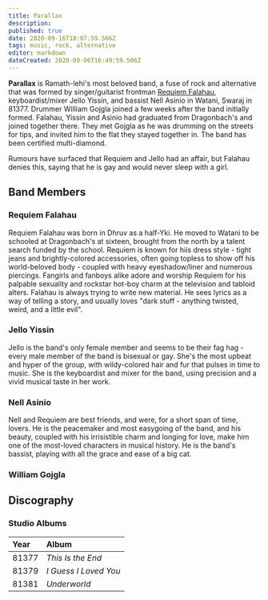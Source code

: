 ```yaml
---
title: Parallax
description: 
published: true
date: 2020-09-16T18:07:59.566Z
tags: music, rock, alternative
editor: markdown
dateCreated: 2020-09-06T16:49:59.506Z
---
```


**Parallax** is Ramath-lehi's most beloved band, a fuse of rock and alternative that was formed by singer/guitarist frontman [Requiem Falahau](/characters/requiem-falahau), keyboardist/mixer Jello Yissin, and bassist Nell Asinio in Watani, Swaraj in 81377. Drummer William Gojgla joined a few weeks after the band initially formed. Falahau, Yissin and Asinio had graduated from Dragonbach's and joined together there. They met Gojgla as he was drumming on the streets for tips, and invited him to the flat they stayed together in. The band has been certified multi-diamond.

Rumours have surfaced that Requiem and Jello had an affair, but Falahau denies this, saying that he is gay and would never sleep with a girl.

## Band Members

### Requiem Falahau

Requiem Falahau was born in Dhruv as a half-Yki. He moved to Watani to be schooled at Dragonbach's at sixteen, brought from the north by a talent search funded by the school. Requiem is known for hiis dress style - tight jeans and brightly-colored accessories, often going topless to show off his world-beloved body - coupled with heavy eyeshadow/liner and numerous piercings. Fangirls and fanboys alike adore and worship Requiem for his palpable sexuality and rockstar hot-boy charm at the television and tabloid alters. Falahau is always trying to write new material. He sees lyrics as a way of telling a story, and usually loves "dark stuff - anything twisted, weird, and a little evil".

### Jello Yissin

Jello is the band's only female member and seems to be their fag hag - every male member of the band is bisexual or gay. She's the most upbeat and hyper of the group, with wildy-colored hair and fur that pulses in time to music. She is the keyboardist and mixer for the band, using precision and a vivid musical taste in her work. 

### Nell Asinio

Nell and Requiem are best friends, and were, for a short span of time, lovers. He is the peacemaker and most easygoing of the band, and his beauty, coupled with his irrisistible charm and longing for love, make him one of the most-loved characters in musical history. He is the band's bassist, playing with all the grace and ease of a big cat. 

### William Gojgla

## Discography

### Studio Albums

| Year    | Album          |
| :------ | :------------- |
| 81377   | *This Is the End* |
| 81379   | *I Guess I Loved You*|
| 81381   | *Underworld* |
